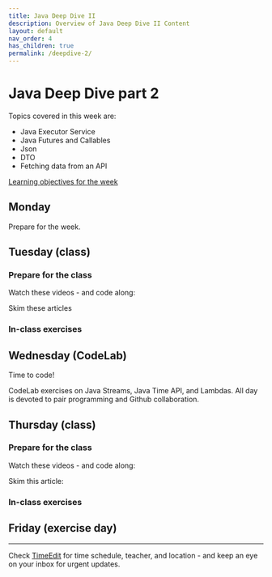 ```yaml
---
title: Java Deep Dive II
description: Overview of Java Deep Dive II Content
layout: default
nav_order: 4
has_children: true
permalink: /deepdive-2/
---
```


# Java Deep Dive part 2

Topics covered in this week are:

- Java Executor Service
- Java Futures and Callables
- Json
- DTO
- Fetching data from an API

[Learning objectives for the week](./learningobjectives.md)

## Monday

Prepare for the week.

## Tuesday (class)

### Prepare for the class

Watch these videos - and code along:

Skim these articles

### In-class exercises

## Wednesday (CodeLab)

Time to code!

CodeLab exercises on Java Streams, Java Time API, and Lambdas. All day is devoted to pair programming and Github collaboration.

## Thursday (class)

### Prepare for the class

Watch these videos - and code along:

Skim this article:

### In-class exercises

## Friday (exercise day)

<hr>

Check [TimeEdit](https://skema.cphbusiness.dk/) for time schedule, teacher, and location - and keep an eye on your inbox for urgent updates.
